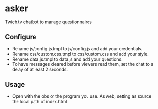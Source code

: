 # asker
Twich.tv chatbot to manage questionnaires

## Configure
- Rename js/config.js.tmpl to js/config.js and add your credentials.
- Rename css/custom.css.tmpl to css/custom.css and add your style.
- Rename data.js.tmpl to data.js and add your questions.
- To have messages cleared before viewers read them, set the chat to a delay of at least 2 seconds.

## Usage
- Open with the obs or the program you use. As web, setting as source the local path of index.html 

